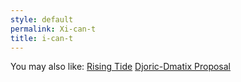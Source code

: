 ```yaml
---
style: default
permalink: Xi-can-t
title: i-can-t
---
```

You may also like:
[Rising Tide](http://scp-wiki.net/rising-tide)
[Djoric-Dmatix Proposal](http://scp-wiki.net/djoric-dmatix-proposal)